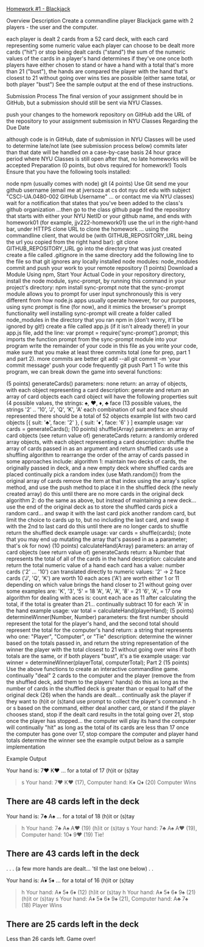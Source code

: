 [Homework #1 - Blackjack](http://foureyes.github.io/csci-ua.0480-fall2014-002/assignments.html#hw01)

Overview
Description
Create a commandline player Blackjack game with 2 players - the user and the computer.

each player is dealt 2 cards from a 52 card deck, with each card representing some numeric value
each player can choose to be dealt more cards ("hit") or stop being dealt cards ("stand")
the sum of the numeric values of the cards in a player's hand determines if they've one
once both players have either chosen to stand or have a hand with a total that's more than 21 ("bust"), the hands are compared
the player with the hand that's closest to 21 without going over wins
ties are possible (either same total, or both player "bust")
See the sample output at the end of these instructions.

Submission Process
The final version of your assignment should be in GitHub, but a submission should still be sent via NYU Classes.

push your changes to the homework repository on GitHub
add the URL of the repository to your assignment submission in NYU Classes
Regarding the Due Date

although code is in GitHub, date of submission in NYU Classes will be used to determine late/not late (see submission process below)
commits later than that date will be handled on a case-by-case basis
24 hour grace period where NYU Classes is still open
after that, no late homeworks will be accepted
Preparation
(0 points, but obvs required for homework!) Tools
Ensure that you have the following tools installed:

node
npm (usually comes with node)
git
(4 points) Use Git
send me your github username (email me at jversoza at cs dot nyu dot edu with subject "CSCI-UA.0480-002 GitHub Username" … or contact me via NYU classes)
wait for a notification that states that you've been added to the class's github organization
…then go to the class github page
find the repository that starts with either your NYU NetID or your github name, and ends with homework01 (for example, jjv222-homework01)
use the url in the right-hand bar, under HTTPS clone URL to clone the homework … using the commandline client, that would be (with GITHUB_REPOSITORY_URL being the url you copied from the right hand bar):
 git clone GITHUB_REPOSITORY_URL
go into the directory that was just created
create a file called .gitignore in the same directory
add the following line to the file so that git ignores any locally installed node modules:
 node_modules
commit and push your work to your remote repository
(1 points) Download a Module Using npm, Start Your Actual Code
in your repository directory, install the node module, sync-prompt, by running this command in your project's directory:
 npm install sync-prompt
note that the sync-prompt module allows you to prompt for user input synchronously
this is very different from how node.js apps usually operate
however, for our purposes, using sync prompt is fine (for now), and it mimics the browser's prompt functionality well
installing sync-prompt will create a folder called node_modules in the directory that you ran npm in (don't worry, it'll be ignored by git!)
create a file called app.js (if it isn't already there!)
in your app.js file, add the line:
var prompt = require('sync-prompt').prompt;
this imports the function prompt from the sync-prompt module into your program
write the remainder of your code in this file
as you write your code, make sure that you make at least three commits total (one for prep, part 1 and part 2). more commits are better
git add --all
git commit -m 'your commit message'
push your code frequently
git push
Part 1
To write this program, we can break down the game into several functions:

(5 points) generateCards()
parameters: none
return: an array of objects, with each object representing a card
description: generate and return an array of card objects
each card object will have the following properties
suit (4 possible values, the strings: ♠, ♥, ♦, ♣
face (13 possible values, the strings '2' .. '10', 'J', 'Q', 'K', 'A'
each combination of suit and face should represented
there should be a total of 52 objects
example list with two card objects [{ suit: '♣', face: '2' }, { suit: '♦', face: '6' } ]
example usage: var cards = generateCards();
(10 points) shuffle(Array)
parameters: an array of card objects (see return value of) generateCards
return: a randomly ordered array objects, with each object representing a card
description: shuffle the array of cards passed in as an argument and return shuffled cards
use a shuffling algorithm to rearrange the order of the array of cards passed in
some approaches include:
algorithm 1:
maintain two decks of cards, the originally passed in deck, and a new empty deck where shuffled cards are placed
continually pick a random index (use Math.random()) from the original array of cards
remove the item at that index using the array's splice method, and use the push method to place it in the shuffled deck (the newly created array)
do this until there are no more cards in the original deck
algorithm 2:
do the same as above, but instead of maintaining a new deck… use the end of the original deck as to store the shuffled cards
pick a random card… and swap it with the last card
pick another random card, but limit the choice to cards up to, but no including the last card, and swap it with the 2nd to last card
do this until there are no longer cards to shuffle
return the shuffled deck
example usage: var cards = shuffle(cards);
(note that you may end up mutating the array that's passed in as a parameter; that's ok for now)
(10 points) calculateHand(Array)
parameters: an array of card objects (see return value of) generateCards
return: a Number that represents the total of all of the cards in the hand
description: calculate and return the total numeric value of a hand
each card has a value:
number cards ('2' … '10') can translated directly to numeric values: '2' → 2
face cards ('J', 'Q', 'K') are worth 10 each
aces ('A') are worth either 1 or 11 depending on which value brings the hand closer to 21 without going over
some examples are:
'K', '3', '5' = 18
'A', 'A', 'A', '8' = 21
'6', 'A', = 17
one algorithm for dealing with aces is:
count each ace as 11
after calculating the total, if the total is greater than 21…
continually subtract 10 for each 'A' in the hand
example usage: var total = calculateHand(playerHand);
(5 points) determineWinner(Number, Number)
parameters: the first number should represent the total for the player's hand, and the second total should represent the total for the computer's hand
return: a string that represents who one: "Player", "Computer", or "Tie"
description: determine the winner based on the totals passed in, and return the string representation of the winner
the player with the total closest to 21 without going over wins
if both totals are the same, or if both players "bust", it's a tie
example usage: var winner = determineWinner(playerTotal, computerTotal);
Part 2
(15 points) Use the above functions to create an interactive commandline game.
continually "deal" 2 cards to the computer and the player (remove the from the shuffled deck, add them to the players' hands)
do this as long as the number of cards in the shuffled deck is greater than or equal to half of the original deck (26)
when the hands are dealt…
continually ask the player if they want to (h)it or (s)tand
use prompt to collect the player's command - h or s
based on the command, either deal another card, or stand
if the player chooses stand, stop
if the dealt card results in the total going over 21, stop
once the player has stopped… the computer will play its hand
the computer will continually "hit" as long as the total of its cards are less than 17
once the computer has gone over 17, stop
compare the computer and player hand totals
determine the winner
see the example output below as a sample implementation

Example Output

Your hand is: 7♥ K♥ ... for a total of 17
(h)it or (s)tay
> s
Your hand: 7♥ K♥ (17), Computer hand: K♦ Q♦ (20)
Computer Wins

There are 48 cards left in the deck
-----------------------

Your hand is: 7♣ A♠ ... for a total of 18
(h)it or (s)tay
> h
Your hand: 7♣ A♠ A♥ (19)
(h)it or (s)tay
> s
Your hand: 7♣ A♠ A♥ (19), Computer hand: 10♦ 9♥ (19)
Tie!

There are 43 cards left in the deck
-----------------------

.
.
. (a few more hands are dealt... 'til the last one below)
.
.

Your hand is: A♦ 5♦ ... for a total of 16
(h)it or (s)tay
> h
Your hand: A♦ 5♦ 6♦ (12)
(h)it or (s)tay
> h
Your hand: A♦ 5♦ 6♦ 9♠ (21)
(h)it or (s)tay
> s
Your hand: A♦ 5♦ 6♦ 9♠ (21), Computer hand: A♣ 7♠ (18)
Player Wins

There are 25 cards left in the deck
-----------------------

Less than 26 cards left. Game over!


